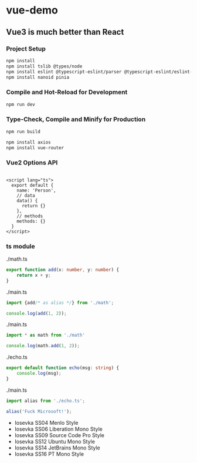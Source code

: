 # vue-demo

## Vue3 is much better than React

### Project Setup

```sh
npm install
npm install tslib @types/node
npm install eslint @typescript-eslint/parser @typescript-eslint/eslint-plugin --save-dev
npm install nanoid pinia
```

### Compile and Hot-Reload for Development

```sh
npm run dev
```

### Type-Check, Compile and Minify for Production

```sh
npm run build
```

```sh
npm install axios
npm install vue-router
```

### Vue2 Options API

```vue

<script lang="ts">
  export default {
    name: 'Person',
    // data
    data() {
      return {}
    },
    // methods
    methods: {}
  }
</script>
```

### ts module

./math.ts

```ts
export function add(x: number, y: number) {
    return x + y;
}
```

./main.ts

```ts
import {add/* as alias */} from './math';

console.log(add(1, 2));
```

./main.ts

```ts
import * as math from './math'

console.log(math.add(1, 2));
```

./echo.ts

```ts
export default function echo(msg: string) {
    console.log(msg);
}
```

./main.ts

```ts
import alias from './echo.ts';

alias('Fuck Microsoft!');
```

* Iosevka SS04 Menlo Style
* Iosevka SS06 Liberation Mono Style
* Iosevka SS09 Source Code Pro Style
* Iosevka SS12 Ubuntu Mono Style
* Iosevka SS14 JetBrains Mono Style
* Iosevka SS16 PT Mono Style